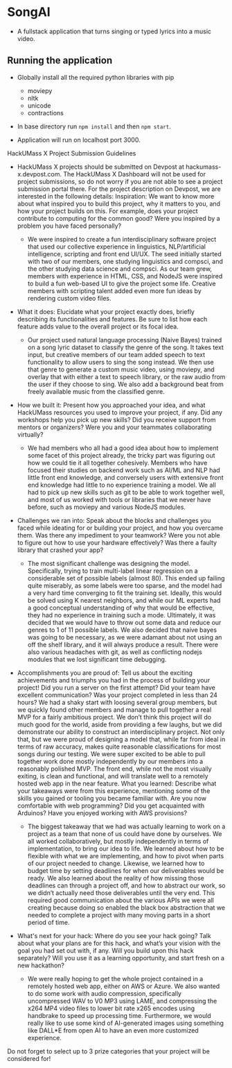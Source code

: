 # SongAI
- A fullstack application that turns singing or typed lyrics into a music video.

## Running the application
- Globally install all the required python libraries with pip
    - moviepy
    - nltk
    - unicode
    - contractions

- In base directory run `npm install` and then `npm start`.
- Application will run on localhost port 3000.

HackUMass X Project Submission Guidelines

- HackUMass X projects should be submitted on Devpost at hackumass-x.devpost.com. The HackUMass X Dashboard will not be used for project submissions, so do not worry if you are not able to see a project submission portal there.
For the project description on Devpost, we are interested in the following details:
Inspiration: We want to know more about what inspired you to build this project, why it matters to you, and how your project builds on this. For example, does your project contribute to computing for the common good? Were you inspired by a problem you have faced personally?

    - We were inspired to create a fun interdisciplinary software project that used our collective experience in linguistics, NLP/artificial intelligence, scripting and front end UI/UX. The seed initially started with two of our members, one studying linguistics and compsci, and the other studying data science and compsci. As our team grew, members with experience in HTML, CSS, and NodeJS were inspired to build a fun web-based UI to give the project some life. Creative members with scripting talent added even more fun ideas by rendering custom video files.

- What it does: Elucidate what your project exactly does, briefly describing its functionalities and features. Be sure to list how each feature adds value to the overall project or its focal idea.

    - Our project used natural language processing (Naive Bayes) trained on a song lyric dataset to classify the genre of the song. It takes text input, but creative members of our team added speech to text functionality to allow users to sing the song instead. We then use that genre to generate a custom music video, using moviepy, and overlay that with either a text to speech library, or the raw audio from the user if they choose to sing. We also add a background beat from freely available music from the classified genre.

- How we built it: Present how you approached your idea, and what HackUMass resources you used to improve your project, if any. Did any workshops help you pick up new skills? Did you receive support from mentors or organizers? Were you and your teammates collaborating virtually?

    - We had members who all had a good idea about how to implement some facet of this project already, the tricky part was figuring out how we could tie it all together cohesively. Members who have focused their studies on backend work such as AI/ML and NLP had little front end knowledge, and conversely users with extensive front end knowledge had little to no experience training a model. We all had to pick up new skills such as git to be able to work together well, and most of us worked with tools or libraries that we never have before, such as moviepy and various NodeJS modules.

- Challenges we ran into: Speak about the blocks and challenges you faced while ideating for or building your project, and how you overcame them. Was there any impediment to your teamwork? Were you not able to figure out how to use your hardware effectively? Was there a faulty library that crashed your app?

    - The most significant challenge was designing the model. Specifically, trying to train multi-label linear regression on a considerable set of possible labels (almost 80). This ended up failing quite miserably, as some labels were too sparse, and the model had a very hard time converging to fit the training set. Ideally, this would be solved using K nearest neighbors, and while our ML experts had a good conceptual understanding of why that would be effective, they had no experience in training such a mode. Ultimately, it was decided that we would have to throw out some data and reduce our genres to 1 of 11 possible labels. We also decided that naive bayes was going to be necessary, as we were adamant about not using an off the shelf library, and it will always produce a result. There were also various headaches with git, as well as conflicting nodejs modules that we lost significant time debugging. 

- Accomplishments you are proud of: Tell us about the exciting achievements and triumphs you had in the process of building your project! Did you run a server on the first attempt? Did your team have excellent communication? Was your project completed in less than 24 hours?
We had a shaky start with loosing several group members, but we quickly found other members and manage to pull together a real MVP for a fairly ambitious project. We don’t think this project will do much good for the world, aside from providing a few laughs, but we did demonstrate our ability to construct an interdisciplinary project. Not only that, but we were proud of designing a model that, while far from ideal in terms of raw accuracy, makes quite reasonable classifications for most songs during our testing. We were super excited to be able to pull together work done mostly independently by our members into a reasonably polished MVP. The front end, while not the most visually exiting, is clean and functional, and will translate well to a remotely hosted web app in the near feature.
What you learned: Describe what your takeaways were from this experience, mentioning some of the skills you gained or tooling you became familiar with. Are you now comfortable with web programming? Did you get acquainted with Arduinos? Have you enjoyed working with AWS provisions?

    - The biggest takeaway that we had was actually learning to work on a project as a team that none of us could have done by ourselves. We all worked collaboratively, but mostly independently in terms of implementation, to bring our idea to life. We learned about how to be flexible with what we are implementing, and how to pivot when parts of our project needed to change. Likewise, we learned how to budget time by setting deadlines for when our deliverables would be ready. We also learned about the reality of how missing those deadlines can through a project off, and how to abstract our work, so we didn’t actually need those deliverables until the very end. This required good communication about the various APIs we were all creating because doing so enabled the black box abstraction that we needed to complete a project with many moving parts in a short period of time.

- What's next for your hack: Where do you see your hack going? Talk about what your plans are for this hack, and what’s your vision with the goal you had set out with, if any. Will you build upon this hack separately? Will you use it as a learning opportunity, and start fresh on a new hackathon?

    - We were really hoping to get the whole project contained in a remotely hosted web app, either on AWS or Azure. We also wanted to do some work with audio compression, specifically uncompressed WAV to V0 MP3 using LAME, and compressing the x264 MP4 video files to lower bit rate x265 encodes using handbrake to speed up processing time. Furthermore, we would really like to use some kind of AI-generated images using something like DALL*E from open AI to have an even more customized experience.

Do not forget to select up to 3 prize categories that your project will be considered for!


